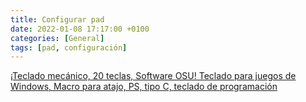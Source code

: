 ```yaml
---
title: Configurar pad
date: 2022-01-08 17:17:00 +0100
categories: [General]
tags: [pad, configuración]
---
```



[¡Teclado mecánico, 20 teclas, Software OSU! Teclado para juegos de Windows, Macro para atajo, PS, tipo C, teclado de programación](https://es.aliexpress.com/item/1005001784822476.html?gatewayAdapt=glo2esp&spm=a2g0o.9042311.0.0.274263c0xtZE45)

